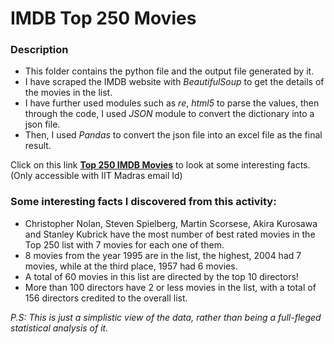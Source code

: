 # IMDB Top 250 Movies

### Description
* This folder contains the python file and the output file generated by it.
* I have scraped the IMDB website with _BeautifulSoup_ to get the details of the movies in the list.
* I have further used modules such as _re_, _html5_ to parse the values, then through the code, I used _JSON_ module to convert the dictionary into a json file.
* Then, I used _Pandas_ to convert the json file into an excel file as the final result.

Click on this link __[Top 250 IMDB Movies](https://docs.google.com/spreadsheets/d/1L510zPKlxS_JQjpBtR9MXPRbJRBpxmI0dUYDSyDrWEk/edit?usp=sharing)__ to look at some interesting facts. (Only accessible with IIT Madras email Id)
### Some interesting facts I discovered from this activity:
* Christopher Nolan, Steven Spielberg, Martin Scorsese, Akira Kurosawa and Stanley Kubrick have the most number of best rated movies in the Top 250 list with 7 movies for each one of them.
* 8 movies from the year 1995 are in the list, the highest,  2004 had 7 movies, while at the third place, 1957 had 6 movies.
* A total of 60 movies in this list are directed by the top 10 directors!
* More than 100  directors have 2 or less movies in the list, with a total of 156 directors credited to the overall list.


_P.S: This is just a simplistic view of the data, rather than being a full-fleged statistical analysis of it._

